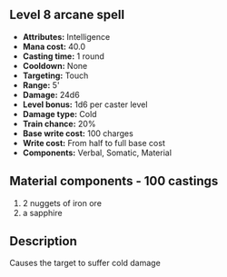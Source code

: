 ## Level 8 arcane spell
- **Attributes:** Intelligence
- **Mana cost:** 40.0
- **Casting time:** 1 round
- **Cooldown:** None
- **Targeting:** Touch
- **Range:** 5'
- **Damage:** 24d6
- **Level bonus:** 1d6 per caster level
- **Damage type:** Cold
- **Train chance:** 20%
- **Base write cost:** 100 charges
- **Write cost:** From half to full base cost
- **Components:** Verbal, Somatic, Material
## Material components - 100 castings
1. 2 nuggets of iron ore
2. a sapphire
## Description
Causes the target to suffer cold damage
